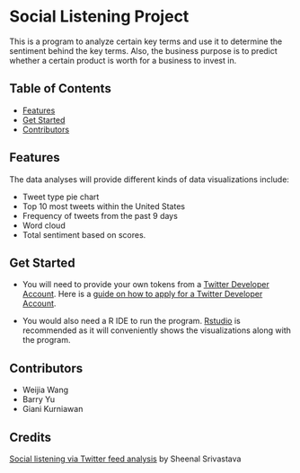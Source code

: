 # Social Listening Project
This is a program to analyze certain key terms and use it to determine the sentiment behind the key terms. Also, the business purpose is to predict whether a certain product is worth for a business to invest in. 

## Table of Contents
<!--ts-->
* [Features](https://github.com/byu5/SocialListeningProject/README.md#get-started#features)
* [Get Started](https://github.com/byu5/SocialListeningProject/README.md#get-started)
* [Contributors](https://github.com/byu5/SocialListeningProject/README.md#get-started#contributors)
<!--te-->

## Features
The data analyses will provide different kinds of data visualizations include: 
- Tweet type pie chart
- Top 10 most tweets within the United States
- Frequency of tweets from the past 9 days
- Word cloud
- Total sentiment based on scores. 

## Get Started 
+ You will need to provide your own tokens from a [Twitter Developer Account](https://developer.twitter.com/en/apply-for-access). Here is a [guide on how to apply for a Twitter Developer Account](https://cran.r-project.org/web/packages/rtweet/vignettes/auth.html). 

+ You would also need a R IDE to run the program. [Rstudio](https://www.rstudio.com/products/rstudio/download/) is recommended as it will conveniently shows the visualizations along with the program.


## Contributors

- Weijia Wang
- Barry Yu
- Giani Kurniawan

## Credits
[Social listening via Twitter feed analysis](https://towardsdatascience.com/social-listening-via-twitter-feed-analysis-23fb4fbe7531) by Sheenal Srivastava 
